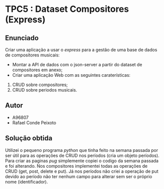 # TPC5 : Dataset Compositores (Express)

## Enunciado

Criar uma aplicação a usar o *express* para a gestão de uma base de dados de compositores musicais:
- Montar a API de dados com o json-server a partir do dataset de compositores em anexo;
- Criar uma aplicação Web com as seguintes caraterísticas:
 1. CRUD sobre compositores;
 2. CRUD sobre periodos musicais.

## Autor

- A96807
- Rafael Conde Peixoto

## Solução obtida 

Utilizei o pequeno programa *python* que tinha feito na semana passada por ser útil para as operações de CRUD nos períodos (cria um objeto períodos).
Para criar as paginas *pug* simplemente copiei o codigo da semana passada e foi alterando.
Nos compositores implementei todas as operações de CRUD (get, post, delete e put). Já nos períodos não criei a operação de put devido ao período não ter nenhum campo para alterar sem ser o próprio nome (identificador).
